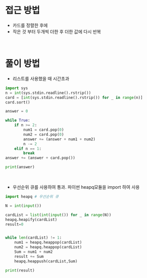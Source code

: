 # 접근 방법
* 카드를 정렬한 후에 
* 작은 것 부터 두개씩 더한 후 더한 값에 다시 반복</br>

<br>

# 풀이 방법

* 리스트를 사용했을 때 시간초과
```python
import sys
n = int(sys.stdin.readline().rstrip())
card = [int(sys.stdin.readline().rstrip()) for _ in range(n)]
card.sort()

answer = 0

while True:
    if n >= 2:
        num1 = card.pop(0)
        num2 = card.pop(0)
        answer += (answer + num1 + num2)
        n -= 2
    elif n == 1:
        break
answer += (answer + card.pop())

print(answer)
```
<br>

* 우선순위 큐를 사용하여 통과. 파이썬 heapq모듈을 import 하여 사용
```python
import heapq # 우선순위 큐

N = int(input())

cardList = list(int(input()) for _ in range(N))
heapq.heapify(cardList)
result=0


while len(cardList) != 1:
    num1 = heapq.heappop(cardList)
    num2 = heapq.heappop(cardList)
    Sum = num1 + num2
    result += Sum
    heapq.heappush(cardList,Sum)

print(result)
```
